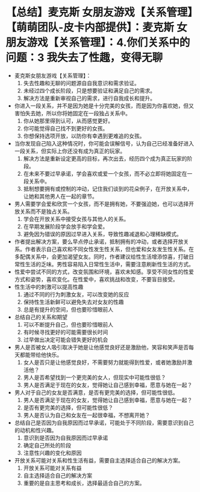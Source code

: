 # 【总结】麦克斯 女朋友游戏【关系管理】【萌萌团队-皮卡内部提供】：麦克斯 女朋友游戏【关系管理】：4.你们关系中的问题：3 我失去了性趣，变得无聊

-   麦克斯女朋友游戏【关系管理】：
    1.  失去性趣和无聊的问题源自自我意识和需求验证。
    2.  未经过四个成长阶段，只是想要验证和满足自己的需求。
    3.  解决方法是重新审视自己的需求，进行自我成长和提升。
-   你进入一段关系，并不是因为她是十分完美的女孩，而是因为你喜欢她，但又害怕失去她，所以你将她固定在一段独占关系中。
    1.  你从她那里得到认可，从而感觉更好。
    2.  你可能觉得自己找不到更好的女孩。
    3.  你想保持选项开放，以防你有幸遇到更难追的女孩。
-   当你发现自己陷入这种情况时，你可能会误解信号，认为自己已经准备好进入一段关系，但实际上你还没有成为真正的玩家。
    1.  解决方法是重新设定更高的目标，再次出去，经历四个成为真正玩家的阶段。
    2.  在未来不要过早承诺，学会喜欢或爱一个女孩，而不必立即将她固定在一段关系中。
    3.  抵制想要拥有或控制的冲动，记住我们谈到的花朵例子，在开放关系中，让她和其他男人在一起的章节。
-   男人需要学会爱和欣赏一个女孩，而不是拥有她，不要强迫她，也可以选择开放关系而不是独占关系。
    1.  学会在开放关系中接受女孩与其他人的关系。
    2.  在早期发展阶段学会放手和学会爱。
    3.  避免因为错误的原因过早进入关系，导致性趣减退和心理稀缺模式。
-   作者提出解决方案，要么早点停止承诺，抵制拥有的冲动，或者选择开放关系。作者表示自己喜欢和不同女性发生性关系，但也爱和女友发生性关系。在多配偶关系中，会更加渴望女友。同时，作者建议给性生活增添惊喜，打破日常性生活的乏味。男性容易陷入日常性生活中，需要注意刷新性生活的方式。
-   性爱中尝试不同的方式，改变氛围和环境，喜欢未知感。享受不同女性的性爱方式和姿势，喜欢变化。在性爱中，喜欢挑战和改变，不要盲目接受。
-   性生活中的刺激可以提高性趣
    1.  通过不同的行为刺激女友，可以改变她的反应
    2.  保持性生活新鲜可以避免失去对女友的性趣
    3.  总是有提升的空间，但也要珍惜眼前人
-   总结自己的关系和期望
    1.  可以不断提升自己，但也要珍惜眼前人
    2.  有时候寻找更好的可能需要很长时间
    3.  过早做出决定可能会错失更好的机会
-   男人是否被女人吸引取决于她是让他感觉良好还是激励他，笑容和笑声是否每天都能带给他快乐。
    1.  女人是否只是让他感觉良好，不需要努力就能得到性爱，或者她激励并激活他？
    2.  男人是否希望找到一个更完美的女人，但现实中可能性很低？
    3.  男人是否满足于现在的女友，觉得她让自己感到幸福，愿意与她在一起？
-   男人对于自己的女友是否满意，是否有更完美的选择，但可能性很低。
    1.  男人是否满足于现在的女友，觉得她让自己感到幸福，愿意与她在一起？
    2.  是否有更完美的选择，但可能性很低？
    3.  男人是否认为自己和女友在一起很幸福，不想离开她？
-   总结自己是否因为自我原因而过早承诺，可能处于不同阶段，需要意识到自己的动机和性兴趣。
    1.  意识到是否因为自我原因而过早承诺
    2.  确定自己所处的阶段
    3.  注意性兴趣的变化和原因
-   开放关系可能对关系和性生活有益，需要自主选择适合自己的解决方案。
    1.  开放关系可能对关系有益
    2.  自主选择适合自己的解决方案
    3.  重要的是自主思考和成长，选择最适合自己的方案。